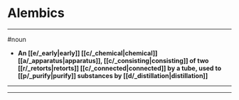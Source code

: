 # Alembics
---
#noun
- **An [[e/_early|early]] [[c/_chemical|chemical]] [[a/_apparatus|apparatus]], [[c/_consisting|consisting]] of two [[r/_retorts|retorts]] [[c/_connected|connected]] by a tube, used to [[p/_purify|purify]] substances by [[d/_distillation|distillation]]**
---
---
